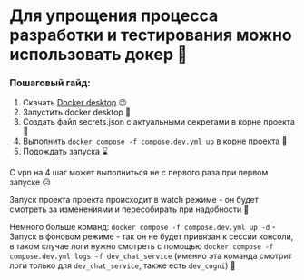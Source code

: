 # Для упрощения процесса разработки и тестирования можно использовать докер 🐳

### Пошаговый гайд:
1) Скачать [Docker desktop](https://www.docker.com/products/docker-desktop/) 😉
2) Запустить docker desktop 🤭
3) Создать файл secrets.json с актуальными секретами в корне проекта 🔐
4) Выполнить ```docker compose -f compose.dev.yml up``` в корне проекта 👾
5) Подождать запуска ⌛

С vpn на 4 шаг может выполниться не с первого раза при первом запуске 😥

Запуск проекта проекта происходит в watch режиме - он будет смотреть за изменениями и пересобирать при надобности 🤯

Немного больше команд:
```docker compose -f compose.dev.yml up -d``` - Запуск в фоновом режиме - так он не будет привязан к сессии консоли, в таком случае логи нужно смотреть с помощью ```docker compose -f compose.dev.yml logs -f dev_chat_service``` (именно эта команда смотрит логи только для ```dev_chat_service```, также есть ```dev_cogni```) 🫣